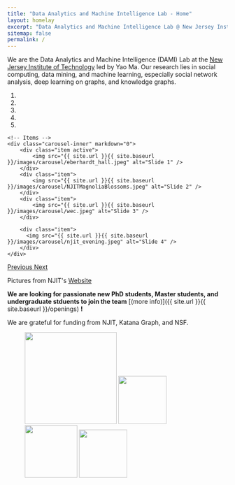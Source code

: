 ```yaml
---
title: "Data Analytics and Machine Intelligence Lab - Home"
layout: homelay
excerpt: "Data Analytics and Machine Intelligence Lab @ New Jersey Institute of Technology."
sitemap: false
permalink: /
---
```


We are the Data Analytics and Machine Intelligence (DAMI) Lab at the [New Jersey Institute of Technology](https://www.njit.edu/) led by Yao Ma. Our research lies in social computing, data mining, and machine learning, especially social network analysis, deep learning on graphs, and knowledge graphs. 

<link rel = "stylesheet" href="/dami-lab/main.css">

<div markdown="0" id="carousel" class="carousel slide" data-ride="carousel" data-interval="4000" data-pause="hover" >
    <!-- Menu -->
    <ol class="carousel-indicators">
        <li data-target="#carousel" data-slide-to="0" class="active"></li>
        <li data-target="#carousel" data-slide-to="1"></li>
        <li data-target="#carousel" data-slide-to="2"></li>
        <li data-target="#carousel" data-slide-to="3"></li>
        <li data-target="#carousel" data-slide-to="4"></li>
        <!-- <li data-target="#carousel" data-slide-to="5"></li>
        <li data-target="#carousel" data-slide-to="6"></li> -->
    </ol>

    <!-- Items -->
    <div class="carousel-inner" markdown="0">
        <div class="item active">
            <img src="{{ site.url }}{{ site.baseurl }}/images/carousel/eberhardt_hall.jpeg" alt="Slide 1" />
        </div>
        <div class="item">
            <img src="{{ site.url }}{{ site.baseurl }}/images/carousel/NJITMagnoliaBlossoms.jpeg" alt="Slide 2" />
        </div>
        <div class="item">
            <img src="{{ site.url }}{{ site.baseurl }}/images/carousel/wec.jpeg" alt="Slide 3" />
        </div>

        <div class="item">
          <img src="{{ site.url }}{{ site.baseurl }}/images/carousel/njit_evening.jpeg" alt="Slide 4" />
        </div>
    </div>
  <a class="left carousel-control" href="#carousel" role="button" data-slide="prev">
    <span class="glyphicon glyphicon-chevron-left" aria-hidden="true"></span>
    <span class="sr-only">Previous</span>
  </a>
  <a class="right carousel-control" href="#carousel" role="button" data-slide="next">
    <span class="glyphicon glyphicon-chevron-right" aria-hidden="true"></span>
    <span class="sr-only">Next</span>
  </a>
</div>



Pictures from NJIT's [Website](https://www.njit.edu/)


 **We are  looking for passionate new PhD students, Master students, and undergraduate stduents to join the team** [(more info)]({{ site.url }}{{ site.baseurl }}/openings) **!**


We are grateful for funding from NJIT, Katana Graph, and NSF. 

<figure class="fourth">
  <img src="{{ site.url }}{{ site.baseurl }}/images/logopic/njit.ai" style="width: 210px">
  <img src="{{ site.url }}{{ site.baseurl }}/images/logopic/NSF_Logo.tiff" style="width: 110px">
  <img src="{{ site.url }}{{ site.baseurl }}/images/logopic/Logo_NWO.jpg" style="width: 120px">
  <img src="{{ site.url }}{{ site.baseurl }}/images/logopic/Logo_ERC.jpg" style="width: 110px">
</figure>
